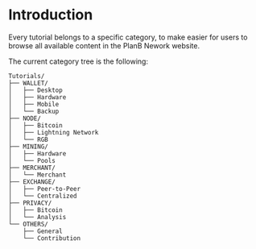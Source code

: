 # Introduction 

Every tutorial belongs to a specific category, to make easier for users to browse all available content in the PlanB Nework website.

The current category tree is the following:


````
Tutorials/
├── WALLET/
│   ├── Desktop
│   ├── Hardware
│   ├── Mobile
│   └── Backup
├── NODE/
│   ├── Bitcoin
│   ├── Lightning Network
│   └── RGB
├── MINING/
│   ├── Hardware
│   └── Pools
├── MERCHANT/
│   └── Merchant
├── EXCHANGE/
│   ├── Peer-to-Peer
│   └── Centralized
├── PRIVACY/
│   ├── Bitcoin
│   └── Analysis
└── OTHERS/
    ├── General
    └── Contribution
````